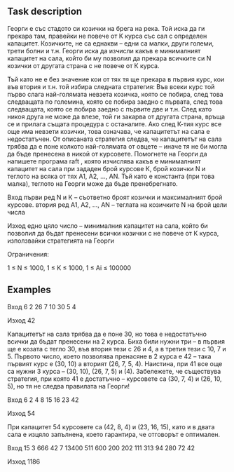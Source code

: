 ## Task description

Георги е със стадото си козички на брега на река. Той иска да ги прекара там, правейки не повече от К курса със сал с определен капацитет. 
Козичките, не са еднакви – едни са малки, други големи, трети болни и т.н. Георги иска да изчисли какъв е минималният капацитет на сала, 
който би му позволил да прекара всичките си N козички от другата страна с не повече от К курса.

Тъй като не е без значение кои от тях тя ще прекара в първия курс, кои във втория и т.н. той избира следната стратегия: 
Във всеки курс той първо слага най-голямата невзета козичка, която се побира, след това следващата по големина, която се побира заедно с първата, 
след това следващата, която се побира заедно с първите две и т.н. След като никоя друга не може да влезе, той ги закарва от другата страна, 
връща се и прилага същата процедура с останалите. Ако след К-тия курс все още има невзети козички, това означава, че капацитетът на сала е недостатъчен. 
От описаната стратегия следва, че капацитетът на сала трябва да е поне колкото най-голямата от овцете – иначе тя не би могла да бъде пренесена в никой от курсовете. 
Помогнете на Георги да напишете програма raft , която изчислява какъв е минималният капацитет на сала при зададен брой курсове К, 
брой козички N и теглото на всяка от тях A1, A2, …, AN. Тъй като е константа (при това малка), теглото на Георги може да бъде пренебрегнато.

Вход
първи ред
N и К – съответно броят козички и максималният брой курсове.
втория ред
A1, A2, …, AN – теглата на козичките N на брой цели числа

Изход
едно цяло число – минималния капацитет на сала, който би позволил да бъдат пренесени всички козички с не повече от К курса, използвайки стратегията на Георги

Ограничения:

1 ≤ N ≤ 1000, 1 ≤ K ≤ 1000, 1 ≤ Ai ≤ 100000


## Examples

Вход
6 2
26 7 10 30 5 4

Изход
42

Капацитетът на сала трябва да е поне 30, но това е недостатъчно всички
да бъдат пренесени на 2 курса. Биха били нужни три – в първия ще е козата с тегло 30, във втория тези с 26 и 4, 
а в третия тези с 10, 7 и 5. Първото число, което позволява пренасяне в 2 курса е 42 – така първият курс е (30, 10) а вторият (26, 7, 5, 4). 
Наистина, при 41 все още са нужни 3 курса – (30, 10), (26, 7, 5) и (4). Забележете, че съществува стратегия, при която 41
е достатъчно – курсовете са (30, 7, 4) и (26, 10, 5), но тя не следва правилата на Георги!


Вход
6 2
4 8 15 16 23 42

Изход
54


При капацитет 54 курсовете са (42, 8, 4) и (23, 16, 15), като и в двата сала
е изцяло запълнена, което гарантира, че отговорът е оптимален.

Вход
15 3
666 42 7 13400 511 600 200 202 111 313 94 280 72 42

Изход
1186
